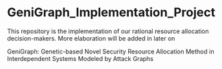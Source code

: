 # GeniGraph_Implementation_Project
This repository is the implementation of our rational resource allocation decision-makers.       More elaboration will be added in later on

GeniGraph: Genetic-based Novel Security Resource Allocation Method in Interdependent Systems Modeled by Attack Graphs
